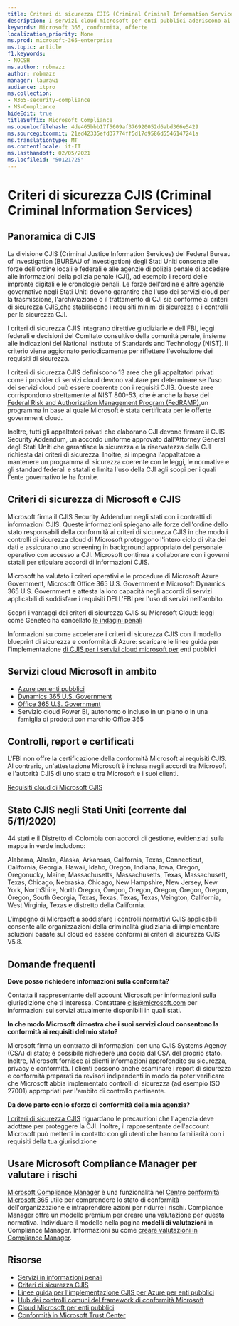 ```yaml
---
title: Criteri di sicurezza CJIS (Criminal Criminal Information Services)
description: I servizi cloud microsoft per enti pubblici aderiscono ai criteri di sicurezza dei servizi informatici penali statunitensi.
keywords: Microsoft 365, conformità, offerte
localization_priority: None
ms.prod: microsoft-365-enterprise
ms.topic: article
f1.keywords:
- NOCSH
ms.author: robmazz
author: robmazz
manager: laurawi
audience: itpro
ms.collection:
- M365-security-compliance
- MS-Compliance
hideEdit: true
titleSuffix: Microsoft Compliance
ms.openlocfilehash: 4de465bbb17f5609af376920052d6abd366e5429
ms.sourcegitcommit: 21ed42335efd37774ff5d17d9586d5546147241a
ms.translationtype: MT
ms.contentlocale: it-IT
ms.lasthandoff: 02/05/2021
ms.locfileid: "50121725"
---
```

# <a name="criminal-justice-information-services-cjis-security-policy"></a>Criteri di sicurezza CJIS (Criminal Criminal Information Services)

## <a name="cjis-overview"></a>Panoramica di CJIS

La divisione CJIS (Criminal Justice Information Services) del Federal Bureau of Investigation (BUREAU of Investigation) degli Stati Uniti consente alle forze dell'ordine locali e federali e alle agenzie di polizia penale di accedere alle informazioni della polizia penale (CJI), ad esempio i record delle impronte digitali e le cronologie penali. Le forze dell'ordine e altre agenzie governative negli Stati Uniti devono garantire che l'uso dei servizi cloud per la trasmissione, l'archiviazione o il trattamento di CJI sia conforme ai criteri di sicurezza [CJIS,](https://aka.ms/cjis-security-policy)che stabiliscono i requisiti minimi di sicurezza e i controlli per la sicurezza CJI.

I criteri di sicurezza CJIS integrano direttive giudiziarie e dell'FBI, leggi federali e decisioni del Comitato consultivo della comunità penale, insieme alle indicazioni del National Institute of Standards and Technology (NIST). Il criterio viene aggiornato periodicamente per riflettere l'evoluzione dei requisiti di sicurezza.

I criteri di sicurezza CJIS definiscono 13 aree che gli appaltatori privati come i provider di servizi cloud devono valutare per determinare se l'uso dei servizi cloud può essere coerente con i requisiti CJIS. Queste aree corrispondono strettamente al NIST 800-53, che è anche la base del [Federal Risk and Authorization Management Program (FedRAMP),](offering-FedRAMP.md)un programma in base al quale Microsoft è stata certificata per le offerte government cloud.

Inoltre, tutti gli appaltatori privati che elaborano CJI devono firmare il CJIS Security Addendum, un accordo uniforme approvato dall'Attorney General degli Stati Uniti che garantisce la sicurezza e la riservatezza della CJI richiesta dai criteri di sicurezza. Inoltre, si impegna l'appaltatore a mantenere un programma di sicurezza coerente con le leggi, le normative e gli standard federali e statali e limita l'uso della CJI agli scopi per i quali l'ente governativo le ha fornite.

## <a name="microsoft-and-cjis-security-policy"></a>Criteri di sicurezza di Microsoft e CJIS

Microsoft firma il CJIS Security Addendum negli stati con i contratti di informazioni CJIS. Queste informazioni spiegano alle forze dell'ordine dello stato responsabili della conformità ai criteri di sicurezza CJIS in che modo i controlli di sicurezza cloud di Microsoft proteggono l'intero ciclo di vita dei dati e assicurano uno screening in background appropriato del personale operativo con accesso a CJI. Microsoft continua a collaborare con i governi statali per stipulare accordi di informazioni CJIS.

Microsoft ha valutato i criteri operativi e le procedure di Microsoft Azure Government, Microsoft Office 365 U.S. Government e Microsoft Dynamics 365 U.S. Government e attesta la loro capacità negli accordi di servizi applicabili di soddisfare i requisiti DELL'FBI per l'uso di servizi nell'ambito.

Scopri i vantaggi dei criteri di sicurezza CJIS su Microsoft Cloud: leggi come Genetec ha cancellato [le indagini penali](https://customers.microsoft.com/story/genetec)

Informazioni su come accelerare i criteri di sicurezza CJIS con il modello blueprint di sicurezza e conformità di Azure: scaricare le linee guida per l'implementazione [di CJIS per i servizi cloud microsoft per](https://gallery.technet.microsoft.com/CJIS-Implementation-62af7c27) enti pubblici

## <a name="microsoft-in-scope-cloud-services"></a>Servizi cloud Microsoft in ambito

- [Azure per enti pubblici](/azure/azure-government/documentation-government-welcome)
- [Dynamics 365 U.S. Government](/power-platform/admin/microsoft-dynamics-365-government#certifications-and-accreditations)
- [Office 365 U.S. Government](/office365/servicedescriptions/office-365-platform-service-description/office-365-us-government/gcc#us-government-community-compliance)
- Servizio cloud Power BI, autonomo o incluso in un piano o in una famiglia di prodotti con marchio Office 365

## <a name="audits-reports-and-certificates"></a>Controlli, report e certificati

L'FBI non offre la certificazione della conformità Microsoft ai requisiti CJIS. Al contrario, un'attestazione Microsoft è inclusa negli accordi tra Microsoft e l'autorità CJIS di uno stato e tra Microsoft e i suoi clienti.

[Requisiti cloud di Microsoft CJIS](https://aka.ms/MicrosoftCJISCloudRequirements)

## <a name="cjis-status-in-the-united-states-current-as-of-1152020"></a>Stato CJIS negli Stati Uniti (corrente dal 5/11/2020)

44 stati e il Distretto di Colombia con accordi di gestione, evidenziati sulla mappa in verde includono:

Alabama, Alaska, Alaska, Arkansas, California, Texas, Connecticut, California, Georgia, Hawaii, Idaho, Oregon, Indiana, Iowa, Oregon, Oregonucky, Maine, Massachusetts, Massachusetts, Texas, Massachusett, Texas, Chicago, Nebraska, Chicago, New Hampshire, New Jersey, New York, NorthShire, North Oregon, Oregon, Oregon, Oregon, Oregon, Oregon, Oregon, South Georgia, Texas, Texas, Texas, Texas, Veington, California, West Virginia, Texas e distretto della California.

L'impegno di Microsoft a soddisfare i controlli normativi CJIS applicabili consente alle organizzazioni della criminalità giudiziaria di implementare soluzioni basate sul cloud ed essere conformi ai criteri di sicurezza CJIS V5.8.

## <a name="frequently-asked-questions"></a>Domande frequenti

**Dove posso richiedere informazioni sulla conformità?**

Contatta il rappresentante dell'account Microsoft per informazioni sulla giurisdizione che ti interessa. Contattare <cjis@microsoft.com> per informazioni sui servizi attualmente disponibili in quali stati.

**In che modo Microsoft dimostra che i suoi servizi cloud consentono la conformità ai requisiti del mio stato?**

Microsoft firma un contratto di informazioni con una CJIS Systems Agency (CSA) di stato; è possibile richiedere una copia dal CSA del proprio stato. Inoltre, Microsoft fornisce ai clienti informazioni approfondite su sicurezza, privacy e conformità. I clienti possono anche esaminare i report di sicurezza e conformità preparati da revisori indipendenti in modo da poter verificare che Microsoft abbia implementato controlli di sicurezza (ad esempio ISO 27001) appropriati per l'ambito di controllo pertinente.

**Da dove parto con lo sforzo di conformità della mia agenzia?**

[I criteri di sicurezza CJIS](https://aka.ms/cjis-security-policy) riguardano le precauzioni che l'agenzia deve adottare per proteggere la CJI. Inoltre, il rappresentante dell'account Microsoft può metterti in contatto con gli utenti che hanno familiarità con i requisiti della tua giurisdizione

## <a name="use-microsoft-compliance-manager-to-assess-your-risk"></a>Usare Microsoft Compliance Manager per valutare i rischi

[Microsoft Compliance Manager](/microsoft-365/compliance/compliance-manager) è una funzionalità nel [Centro conformità Microsoft 365](/microsoft-365/compliance/microsoft-365-compliance-center) utile per comprendere lo stato di conformità dell'organizzazione e intraprendere azioni per ridurre i rischi. Compliance Manager offre un modello premium per creare una valutazione per questa normativa. Individuare il modello nella pagina **modelli di valutazioni** in Compliance Manager. Informazioni su come [creare valutazioni in Compliance Manager](/microsoft-365/compliance/compliance-manager-assessments).

## <a name="resources"></a>Risorse

- [Servizi in informazioni penali](https://aka.ms/cjis)
- [Criteri di sicurezza CJIS](https://aka.ms/cjis-security-policy)
- [Linee guida per l'implementazione CJIS per Azure per enti pubblici](https://aka.ms/cjisimplementationguidelines)
- [Hub dei controlli comuni del framework di conformità Microsoft](https://www.microsoft.com/trustcenter/common-controls-hub)
- [Cloud Microsoft per enti pubblici](https://go.microsoft.com/fwlink/?linkid=2087246)
- [Conformità in Microsoft Trust Center](https://www.microsoft.com/trust-center/compliance/compliance-overview)
